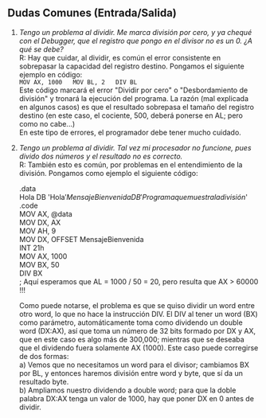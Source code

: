 ## Dudas Comunes (Entrada/Salida)

1.  _Tengo un problema al dividir. Me marca división por cero, y ya chequé con el Debugger, que el registro que pongo en el divisor no es un 0\. ¿A qué se debe?_  
    R: Hay que cuidar, al dividir, es común el error consistente en sobrepasar la capacidad del registro destino. Pongamos el siguiente ejemplo en código:  
    `MOV AX, 1000  
    MOV BL, 2  
    DIV BL`  
    Este código marcará el error "Dividir por cero" o "Desbordamiento de división" y tronará la ejecución del programa. La razón (mal explicada en algunos casos) es que el resultado sobrepasa el tamaño del registro destino (en este caso, el cociente, 500, deberá ponerse en AL; pero como no cabe...)  
    En este tipo de errores, el programador debe tener mucho cuidado.
2.  _Tengo un problema al dividir. Tal vez mi procesador no funcione, pues divido dos números y el resultado no es correcto._  
    R: También esto es común, por problemas en el entendimiento de la división. Pongamos como ejemplo el siguiente código:  

    .data  
    Hola DB 'Hola$'  
    MensajeBienvenida DB 'Programa que muestra la división$'  
    .code  
    MOV AX, @data  
    MOV DX, AX  
    MOV AH, 9  
    MOV DX, OFFSET MensajeBienvenida  
    INT 21h  
    MOV AX, 1000  
    MOV BX, 50  
    DIV BX  
    ; Aquí esperamos que AL = 1000 / 50 = 20, pero resulta que AX > 60000 !!!  

    Como puede notarse, el problema es que se quiso dividir un word entre otro word, lo que no hace la instrucción DIV. El DIV al tener un word (BX) como parámetro, automáticamente toma como dividendo un double word (DX:AX), así que toma un número de 32 bits formado por DX y AX, que en este caso es algo más de 300,000; mientras que se deseaba que el dividendo fuera solamente AX (1000). Este caso puede corregirse de dos formas:  
    a) Vemos que no necesitamos un word para el divisor; cambiamos BX por BL, y entonces haremos división entre word y byte, que sí da un resultado byte.  
    b) Ampliamos nuestro dividendo a double word; para que la doble palabra DX:AX tenga un valor de 1000, hay que poner DX en 0 antes de dividir.